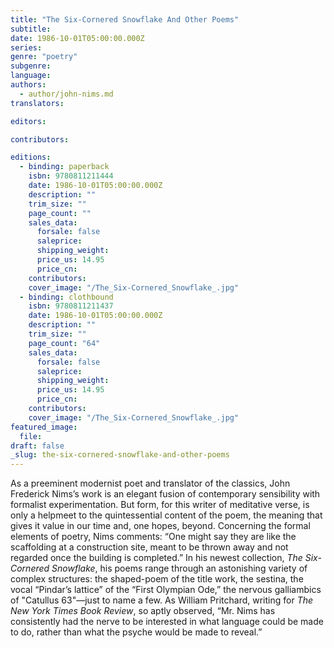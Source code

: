 ```yaml
---
title: "The Six-Cornered Snowflake And Other Poems"
subtitle:
date: 1986-10-01T05:00:00.000Z
series:
genre: "poetry"
subgenre:
language:
authors:
  - author/john-nims.md
translators:

editors:

contributors:

editions:
  - binding: paperback
    isbn: 9780811211444
    date: 1986-10-01T05:00:00.000Z
    description: ""
    trim_size: ""
    page_count: ""
    sales_data:
      forsale: false
      saleprice:
      shipping_weight:
      price_us: 14.95
      price_cn:
    contributors:
    cover_image: "/The_Six-Cornered_Snowflake_.jpg"
  - binding: clothbound
    isbn: 9780811211437
    date: 1986-10-01T05:00:00.000Z
    description: ""
    trim_size: ""
    page_count: "64"
    sales_data:
      forsale: false
      saleprice:
      shipping_weight:
      price_us: 14.95
      price_cn:
    contributors:
    cover_image: "/The_Six-Cornered_Snowflake_.jpg"
featured_image:
  file:
draft: false
_slug: the-six-cornered-snowflake-and-other-poems
---
```


As a preeminent modernist poet and translator of the classics, John Frederick Nims’s work is an elegant fusion of contemporary sensibility with formalist experimentation. But form, for this writer of meditative verse, is only a helpmeet to the quintessential content of the poem, the meaning that gives it value in our time and, one hopes, beyond. Concerning the formal elements of poetry, Nims comments: “One might say they are like the scaffolding at a construction site, meant to be thrown away and not regarded once the building is completed.” In his newest collection, _The Six-Cornered Snowflake_, his poems range through an astonishing variety of complex structures: the shaped-poem of the title work, the sestina, the vocal “Pindar’s lattice” of the “First Olympian Ode,” the nervous galliambics of "Catullus 63"—just to name a few. As William Pritchard, writing for _The New York Times Book Review_, so aptly observed, “Mr. Nims has consistently had the nerve to be interested in what language could be made to do, rather than what the psyche would be made to reveal.”

